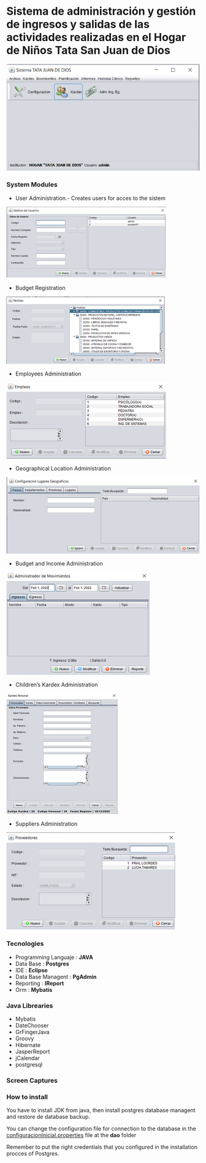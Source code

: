 # Sistema de administración y gestión de ingresos y salidas de las actividades realizadas en el Hogar de Niños Tata San Juan de Dios
  ![Pantalla Principal](/Documentation/Images/Main01.png)
 
 
 
 ### System Modules
 - User Administration.- Creates users for acces to the sistem
 
 ![Sistema de gestión de Usuarios](/Documentation/Images/users.png)
 
- Budget Registration

![Sistema de gestión de Usuarios](/Documentation/Images/Budged_item.png)

- Employees Administration

![Sistema de gestión de Usuarios](/Documentation/Images/Employees..png)

- Geographical Location Administration

![Sistema de gestión de Usuarios](/Documentation/Images/Geographic01.png)

- Budget and Income Administration

![Sistema de gestión de Usuarios](/Documentation/Images/in_out_admin.png)

- Children’s Kardex Administration

![Sistema de gestión de Usuarios](/Documentation/Images/personal_kardex.png)

- Suppliers Administration

![Sistema de gestión de Usuarios](/Documentation/Images/suppliers.png)

 
### Tecnologies
- Programming Languaje : **JAVA**
- Data Base : **Postgres**
- IDE : **Eclipse**
- Data Base Managent : **PgAdmin**
- Reporting : **IReport**
- Orm : **Mybatis**

### Java Librearies
- Mybatis
- DateChooser
- GrFingerJava
- Groovy
- Hibernate
- JasperReport
- jCalendar
- postgresql

### Screen Captures


### How to install
You have to install JDK from java, then install postgres database managent and restore de database backup.


You can change the configuration file for connection to the database in the [configuracionInicial.properties](https://github.com/toitolucho/Trabajo-Social-San-Juan-Dios/blob/main/Proyecto/src/org/quarkbit/trabajosocialsanjuan/dao/config/configuracionInicial.properties "configuracionInicial.properties") file at the **dao** folder

Remember to put the right credentials that you configured in the installation procces of Postgres.

